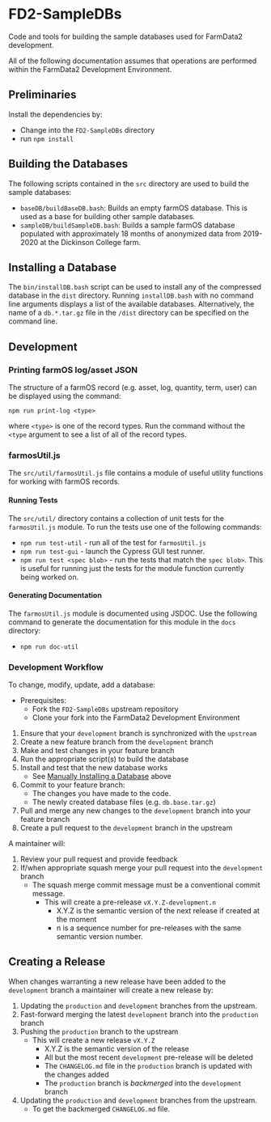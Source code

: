 # FD2-SampleDBs

Code and tools for building the sample databases used for FarmData2 development.

All of the following documentation assumes that operations are performed within the FarmData2 Development Environment.

## Preliminaries

Install the dependencies by:
- Change into the `FD2-SampleDBs` directory
- run `npm install`

## Building the Databases

The following scripts contained in the `src` directory are used to build the sample databases:

- `baseDB/buildBaseDB.bash`: Builds an empty farmOS database.  This is used as a base for building other sample databases.
- `sampleDB/buildSampleDB.bash`: Builds a sample farmOS database populated with approximately 18 months of anonymized data from 2019-2020 at the Dickinson College farm.

## Installing a Database

The `bin/installDB.bash` script can be used to install any of the compressed database in the `dist` directory. Running `installDB.bash` with no command line arguments displays a list of the available databases. Alternatively, the name of a `db.*.tar.gz` file in the `/dist` directory can be specified on the command line.

## Development

### Printing farmOS log/asset JSON

The structure of a farmOS record (e.g. asset, log, quantity, term, user) can be displayed using the command:

`npm run print-log <type>`

where `<type>` is one of the record types.  Run the command without the `<type` argument to see a list of all of the record types.

### farmosUtil.js

The `src/util/farmosUtil.js` file contains a module of useful utility functions for working with farmOS records.  

#### Running Tests

The `src/util/` directory contains a collection of unit tests for the `farmosUtil.js` module.  To run the tests use one of the following commands:

- `npm run test-util` - run all of the test for `farmosUtil.js`
- `npm run test-gui` - launch the Cypress GUI test runner.
- `npm run test <spec blob>` - run the tests that match the `spec blob>`.  This is useful for running just the tests for the module function currently being worked on.

#### Generating Documentation

The `farmosUtil.js` module is documented using JSDOC.  Use the following command to generate the documentation for this module in the `docs` directory:

- `npm run doc-util`

### Development Workflow

To change, modify, update, add a database:

- Prerequisites:
  - Fork the `FD2-SampleDBs` upstream repository
  - Clone your fork into the FarmData2 Development Environment
1. Ensure that your `development` branch is synchronized with the `upstream`
2. Create a new feature branch from the `development` branch
3. Make and test changes in your feature branch
4. Run the appropriate script(s) to build the database
5. Install and test that the new database works 
   - See [Manually Installing a Database](#manually-installing-a-database) above
6. Commit to your feature branch:
   - The changes you have made to the code.
   - The newly created database files (e.g. `db.base.tar.gz`)
7. Pull and merge any new changes to the `development` branch into your feature branch
8. Create a pull request to the `development` branch in the upstream

A maintainer will:

1. Review your pull request and provide feedback
2. If/when appropriate squash merge your pull request into the `development` branch
   - The squash merge commit message must be a conventional commit message.
     - This will create a pre-release `vX.Y.Z-development.n`
       - X.Y.Z is the semantic version of the next release if created at the moment
       - n is a sequence number for pre-releases with the same semantic version number.

## Creating a Release

When changes warranting a new release have been added to the `development` branch a maintainer will create a new release by:

1. Updating the `production` and `development` branches from the upstream.
2. Fast-forward merging the latest `development` branch into the `production` branch
3. Pushing the `production` branch to the upstream
   - This will create a new release `vX.Y.Z`
     - X.Y.Z is the semantic version of the release
     - All but the most recent `development` pre-release will be deleted
     - The `CHANGELOG.md` file in the `production` branch is updated with the changes added
     - The `production` branch is _backmerged_ into the `development` branch
4. Updating the `production` and `development` branches from the upstream.
   - To get the backmerged `CHANGELOG.md` file.
